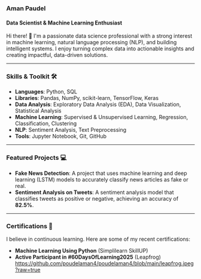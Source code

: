 ### **Aman Paudel**

#### **Data Scientist & Machine Learning Enthusiast**

Hi there! 👋 I'm a passionate data science professional with a strong interest in machine learning, natural language processing (NLP), and building intelligent systems. I enjoy turning complex data into actionable insights and creating impactful, data-driven solutions.

---

### **Skills & Toolkit** 🛠️

* **Languages**: Python, SQL
* **Libraries**: Pandas, NumPy, scikit-learn, TensorFlow, Keras
* **Data Analysis**: Exploratory Data Analysis (EDA), Data Visualization, Statistical Analysis
* **Machine Learning**: Supervised & Unsupervised Learning, Regression, Classification, Clustering
* **NLP**: Sentiment Analysis, Text Preprocessing
* **Tools**: Jupyter Notebook, Git, GitHub

---

### **Featured Projects** 💻

* **Fake News Detection**: A project that uses machine learning and deep learning (LSTM) models to accurately classify news articles as fake or real.
* **Sentiment Analysis on Tweets**: A sentiment analysis model that classifies tweets as positive or negative, achieving an accuracy of **82.5%**.

---

### **Certifications** 📜

I believe in continuous learning. Here are some of my recent certifications:

* **Machine Learning Using Python** (Simplilearn SkillUP)
* **Active Participant in #60DaysOfLearning2025** (Leapfrog) https://github.com/poudelaman4/poudelaman4/blob/main/leapfrog.jpeg?raw=true
